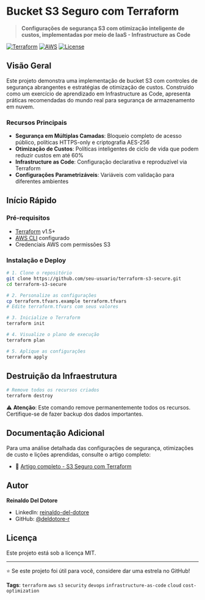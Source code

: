 # Bucket S3 Seguro com Terraform

> **Configurações de segurança S3 com otimização inteligente de custos, implementadas por meio de IaaS - Infrastructure as Code**

[![Terraform](https://img.shields.io/badge/terraform-v1.5+-623CE4?logo=terraform&logoColor=white)](https://www.terraform.io/)
[![AWS](https://img.shields.io/badge/AWS-S3-FF9900?logo=amazon-aws&logoColor=white)](https://aws.amazon.com/s3/)
[![License](https://img.shields.io/badge/license-MIT-green.svg)](LICENSE)

## Visão Geral

Este projeto demonstra uma implementação de bucket S3 com controles de segurança abrangentes e estratégias de otimização de custos. Construído como um exercício de aprendizado em Infrastructure as Code, apresenta práticas recomendadas do mundo real para segurança de armazenamento em nuvem.

### Recursos Principais

- **Segurança em Múltiplas Camadas**: Bloqueio completo de acesso público, políticas HTTPS-only e criptografia AES-256
- **Otimização de Custos**: Políticas inteligentes de ciclo de vida que podem reduzir custos em até 60%
- **Infrastructure as Code**: Configuração declarativa e reproduzível via Terraform
- **Configurações Parametrizáveis**: Variáveis com validação para diferentes ambientes

## Início Rápido

### Pré-requisitos

- [Terraform](https://www.terraform.io/downloads) v1.5+
- [AWS CLI](https://aws.amazon.com/cli/) configurado
- Credenciais AWS com permissões S3

### Instalação e Deploy

```bash
# 1. Clone o repositório
git clone https://github.com/seu-usuario/terraform-s3-secure.git
cd terraform-s3-secure

# 2. Personalize as configurações
cp terraform.tfvars.example terraform.tfvars
# Edite terraform.tfvars com seus valores

# 3. Inicialize o Terraform
terraform init

# 4. Visualize o plano de execução
terraform plan

# 5. Aplique as configurações
terraform apply
```

## Destruição da Infraestrutura

```bash
# Remove todos os recursos criados
terraform destroy
```

⚠️ **Atenção**: Este comando remove permanentemente todos os recursos. Certifique-se de fazer backup dos dados importantes.

## Documentação Adicional

Para uma análise detalhada das configurações de segurança, otimizações de custo e lições aprendidas, consulte o artigo completo:

- 📖 [Artigo completo - S3 Seguro com Terraform](https://www.linkedin.com/pulse/implementa%C3%A7%C3%A3o-segura-de-bucket-s3-com-terraform-do-ao-del-dotore-cduif/?trackingId=OnyYL1qiQAqVOZsjLvbpDw%3D%3D)

## Autor

**Reinaldo Del Dotore**

- LinkedIn: [reinaldo-del-dotore](https://linkedin.com/in/reinaldo-del-dotore)
- GitHub: [@deldotore-r](https://github.com/deldotore-r)

## Licença

Este projeto está sob a licença MIT.

---

⭐ Se este projeto foi útil para você, considere dar uma estrela no GitHub!

**Tags**: `terraform` `aws` `s3` `security` `devops` `infrastructure-as-code` `cloud` `cost-optimization`

